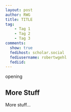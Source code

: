 ```yaml
---
layout: post
author: RWG
title: TITLE
tag:
    - Tag 1
    - Tag 2
    - Tag 3
comments: 
  show: true
  fedihost: scholar.social
  fediusername: robertwgehl
  fediid:
---
```


opening

<!-- more -->

## More Stuff
More stuff...
